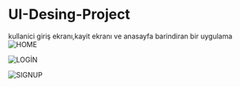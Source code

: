 # UI-Desing-Project
kullanici giriş ekranı,kayit ekranı ve anasayfa barindiran bir uygulama
![HOME](https://github.com/bunyaminlacn/UI-Desing-Project/assets/73001252/421e4c38-d7cc-43f8-b66d-a22135768ea2)

![LOGİN](https://github.com/bunyaminlacn/UI-Desing-Project/assets/73001252/ff54e15f-74a0-4fb0-bf40-83373cb33993)

![SIGNUP](https://github.com/bunyaminlacn/UI-Desing-Project/assets/73001252/60d89739-20b8-4c91-a985-ff95c8c15ffa)
